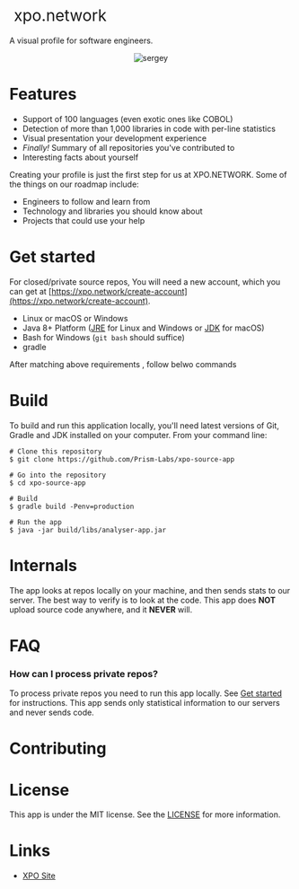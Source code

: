 <h1 style="font-weight:normal">
  &nbsp;xpo.network&nbsp;
</h1>

A visual profile for software engineers.
<br>

<p align="center">
  <img alt="sergey" src="https://user-images.githubusercontent.com/20287615/47371068-c70f5a00-d6ef-11e8-8988-dcdca71bf83c.gif">
</p>

Features
========

* Support of 100 languages (even exotic ones like COBOL)
* Detection of more than 1,000 libraries in code with per-line statistics
* Visual presentation your development experience
* *Finally!* Summary of all repositories you've contributed to 
* Interesting facts about yourself

Creating your profile is just the first step for us at XPO.NETWORK. Some of the things on our roadmap include:
* Engineers to follow and learn from
* Technology and libraries you should know about
* Projects that could use your help

Get started
===========
 
For closed/private source repos, You will need a new account, which you can get at [https://xpo.network/create-account](https://xpo.network/create-account).


* Linux or macOS or Windows
* Java 8+ Platform ([JRE](http://www.oracle.com/technetwork/java/javase/downloads/jre8-downloads-2133155.html) for Linux and Windows or [JDK](http://www.oracle.com/technetwork/java/javase/downloads/jdk8-downloads-2133151.html) for macOS)
* Bash for Windows (`git bash` should suffice)
* gradle

After matching above requirements , follow belwo commands

Build
=====
To build and run this application locally, you'll need latest versions of Git, Gradle and JDK installed on your computer. From your command line:

```
# Clone this repository
$ git clone https://github.com/Prism-Labs/xpo-source-app

# Go into the repository
$ cd xpo-source-app

# Build
$ gradle build -Penv=production

# Run the app
$ java -jar build/libs/analyser-app.jar
```

Internals
=========
The app looks at repos locally on your machine, and then sends stats to our server. The best way to verify is to look at the code.
This app does **NOT** upload source code anywhere, and it **NEVER** will.

FAQ
===
### How can I process private repos?
To process private repos you need to run this app locally. See [Get started](#get-started) for instructions. This app sends only statistical information to our servers and never sends code.



Contributing
============



License
=======
This app is under the MIT license. See the [LICENSE](https://github.com/Prism-Labs/xpo-source-app/blob/develop/LICENSE.md) for more information.

Links
=====
* [XPO Site](https://xpo.network/)

